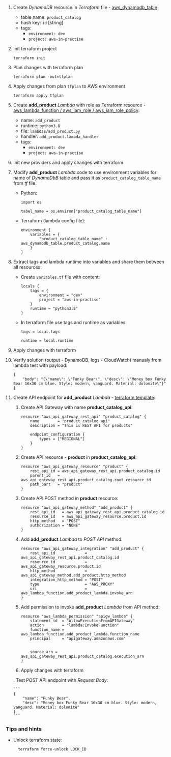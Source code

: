 1. Create *DynamoDB* resource in *Terraform* file - [aws_dynamodb_table](https://www.terraform.io/docs/providers/aws/r/dynamodb_table.html)
    - table name: `product_catalog`
    - hash key: `id` [string]
    - tags:
        * `environment: dev`
        * `project: aws-in-practise`

2. Init terraform project

    ```
    terraform init
    ```

3. Plan changes with terraform plan

    ```
    terraform plan -out=tfplan
    ```

4. Apply changes from plan `tfplan` to AWS environment

    ```
    terraform apply tfplan
    ```

5. Create **add_product** *Lambda* with role as Terraform resource - [aws_lambda_function / aws_iam_role / aws_iam_role_policy](https://www.terraform.io/docs/providers/aws/r/lambda_function.html):
    - name: `add_product`
    - runtime: `python3.8` 
    - file: `lambdas/add_product.py`
    - handler: `add_product.lambda_handler`
    - tags:
        * `environment: dev`
        * `project: aws-in-practise`

6. Init new providers and apply changes with terraform

7. Modify **add_product** *Lambda* code to use environment variables for name of *DynamoDbB* table and pass it as `product_catalog_table_name` from *tf* file.
    - Python:

        ```
        import os 
        ```

        ```
        tabel_name = os.environ["product_catalog_table_name"]
        ```
    
    - Terraform (lambda config file):

        ```
        environment {
            variables = {
                "product_catalog_table_name" : aws_dynamodb_table.product_catalog.name
            }
        }
        ```

8. Extract tags and lambda runtime into variables and share them between all resources:
    - Create `variables.tf` file with content:
        
        ```
        locals {
            tags = {
                environment = "dev"
                project = "aws-in-practise"
            }
            runtime = "python3.8"
        }
        ```

    - In terraform file use tags and runtime as variables:
        
        ```
        tags = local.tags
        ```

        ```
        runtime = local.runtime
        ```

9. Apply changes with terraform
10. Verify solution (output - DynamoDB, logs - CloudWatch) manualy from lambda test with payload: 

    ```
    {
        "body": "{\"name\": \"Funky Bear\", \"desc\": \"Money box Funky Bear 16x30 cm blue. Style: modern, vanguard. Material: dolomite\"}"
    }
    ```

11. Create API endpoint for **add_product** *Lambda* - [terraform template](https://www.terraform.io/docs/providers/aws/r/api_gateway_integration.html):

    1. Create API Gateway with name **product_catalog_api**: 

        ```
        resource "aws_api_gateway_rest_api" "product_catalog" {
            name        = "product_catalog_api"
            description = "This is REST API for products"

            endpoint_configuration {
                types = ["REGIONAL"]
            }
        }
        ```

    2. Create API resource - **product** in **product_catalog_api**:

        ```
        resource "aws_api_gateway_resource" "product" {
            rest_api_id = aws_api_gateway_rest_api.product_catalog.id
            parent_id   = aws_api_gateway_rest_api.product_catalog.root_resource_id
            path_part   = "product"
        }
        ```
    
    3. Create API POST method in **product** resource:

        ```
        resource "aws_api_gateway_method" "add_product" {
            rest_api_id   = aws_api_gateway_rest_api.product_catalog.id
            resource_id   = aws_api_gateway_resource.product.id
            http_method   = "POST"
            authorization = "NONE"
        }
        ```

    4. Add **add_product** *Lambda* to *POST API* method:

        ```
        resource "aws_api_gateway_integration" "add_product" {
            rest_api_id             = aws_api_gateway_rest_api.product_catalog.id
            resource_id             = aws_api_gateway_resource.product.id
            http_method             = aws_api_gateway_method.add_product.http_method
            integration_http_method = "POST"
            type                    = "AWS_PROXY"
            uri                     = aws_lambda_function.add_product_lambda.invoke_arn
        }
        ```

    5. Add permission to invoke **add_product** *Lambda* from API method:

        ```
        resource "aws_lambda_permission" "apigw_lambda" {
            statement_id  = "AllowExecutionFromAPIGateway"
            action        = "lambda:InvokeFunction"
            function_name = aws_lambda_function.add_product_lambda.function_name
            principal     = "apigateway.amazonaws.com"

            
            source_arn = aws_api_gateway_rest_api.product_catalog.execution_arn
        }
        ```
    6. Apply changes with terraform

    . Test POST API endpoint with *Request Body*:

        ```
        {
            "name": "Funky Bear",
            "desc": "Money box Funky Bear 16x30 cm blue. Style: modern, vanguard. Material: dolomite"
        }
        ```


### Tips and hints

- Unlock terraform state: 

        terraform force-unlock LOCK_ID